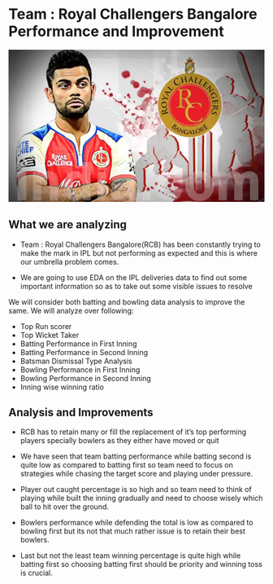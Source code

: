 # Team : Royal Challengers Bangalore Performance and Improvement

![team RCB](https://github.com/prashant-rocks/Data-Science/blob/master/EDA/IPL-Dataset-Royal-Challengers-Bangalore-Performance-Analysis/src/images/RCB.jpg)

## What we are analyzing

 - Team : Royal Challengers Bangalore(RCB) has been constantly trying
   to make the mark in IPL but not performing as expected and this is
   where our umbrella problem comes.
   
  - We are going to use EDA on the IPL deliveries data to find out some
   important information so as to take out some visible issues to
   resolve
   
  We will consider both batting and bowling data analysis to improve
   the same. We will analyze over following:
   
- Top Run scorer
- Top Wicket Taker
- Batting Performance in First Inning
- Batting Performance in Second Inning
- Batsman Dismissal Type Analysis
- Bowling Performance in First Inning
- Bowling Performance in Second Inning
- Inning wise winning ratio


## Analysis and Improvements

- RCB has to retain many or fill the replacement of it’s top performing players specially bowlers as they either have moved or quit

- We have seen that team batting performance while batting second is quite low as compared to batting first so team need to focus on strategies while chasing the target score and playing under pressure.

- Player out caught percentage is so high and so team need to think of playing while built the inning gradually and need to choose wisely which ball to hit over the ground.

- Bowlers performance while defending the total is low as compared to bowling first but its not that much rather issue is to retain their best bowlers.

- Last but not the least team winning percentage is quite high while batting first so choosing batting first should be priority and winning toss is crucial.


